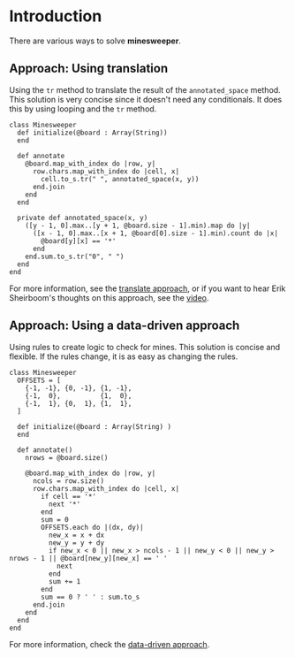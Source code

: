 # Introduction

There are various ways to solve **minesweeper**.

## Approach: Using translation

Using the `tr` method to translate the result of the `annotated_space` method.
This solution is very concise since it doesn't need any conditionals.
It does this by using looping and the `tr` method.

```crystal
class Minesweeper
  def initialize(@board : Array(String))
  end

  def annotate
    @board.map_with_index do |row, y|
      row.chars.map_with_index do |cell, x|
        cell.to_s.tr(" ", annotated_space(x, y))
      end.join
    end
  end

  private def annotated_space(x, y)
    ([y - 1, 0].max..[y + 1, @board.size - 1].min).map do |y|
      ([x - 1, 0].max..[x + 1, @board[0].size - 1].min).count do |x|
        @board[y][x] == '*'
      end
    end.sum.to_s.tr("0", " ")
  end
end
```

For more information, see the [translate approach][approach-translate], or if you want to hear Erik Sheirboom's thoughts on this approach, see the [video][video-translate].

## Approach: Using a data-driven approach

Using rules to create logic to check for mines.
This solution is concise and flexible. If the rules change, it is as easy as changing the rules.

```crystal
class Minesweeper
  OFFSETS = [
    {-1, -1}, {0, -1}, {1, -1},
    {-1,  0},          {1,  0},
    {-1,  1}, {0,  1}, {1,  1},
  ]

  def initialize(@board : Array(String) )
  end

  def annotate()
    nrows = @board.size()
    
    @board.map_with_index do |row, y|
      ncols = row.size()
      row.chars.map_with_index do |cell, x|
        if cell == '*'
          next '*'
        end
        sum = 0
        OFFSETS.each do |(dx, dy)|
          new_x = x + dx
          new_y = y + dy
          if new_x < 0 || new_x > ncols - 1 || new_y < 0 || new_y > nrows - 1 || @board[new_y][new_x] == ' '
            next
          end
          sum += 1
        end
        sum == 0 ? ' ' : sum.to_s
      end.join
    end
  end
end
```

For more information, check the [data-driven approach][approach-data-driven].

[approach-data-driven]: https://exercism.org/tracks/crystal/exercises/minesweeper/approaches/data-driven
[approach-translate]: https://exercism.org/tracks/crystal/exercises/minesweeper/approaches/translate
[video-translate]: https://youtu.be/dLT2h2hODhs?t=951
